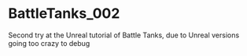 # BattleTanks_002
Second try at the Unreal tutorial of Battle Tanks, due to Unreal versions going too crazy to debug
